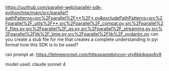 https://uuithub.com/parallel-web/parallel-sdk-python/tree/main/src/parallel?pathPatterns=src%2Fparallel%2F**%2F*.py&excludePathPatterns=src%2Fparallel%2F_utils%2F**,src%2Fparallel%2F_compat.py,src%2Fparallel%2F_files.py,src%2Fparallel%2F_qs.py,src%2Fparallel%2F_streaming.py,src%2Fparallel%2Flib%2F_time.py,src%2Fparallel%2Flib%2F_pydantic.py can you create a stub file for me that creates a complete understanding in pyi format how this SDK is to be used?

ran prompt at: https://letmeprompt.com/httpspastebincon-vty6bkikgqo6v9

model used: claude sonnet 4
